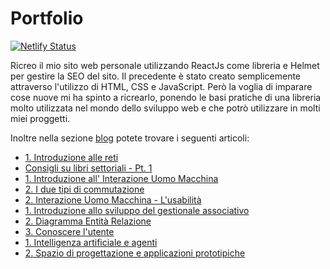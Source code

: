 # Portfolio
[![Netlify Status](https://api.netlify.com/api/v1/badges/338362cb-fcc7-48a3-87ad-3d9e59ca25a9/deploy-status)](https://app.netlify.com/sites/playful-puppy-ae275f/deploys)

Ricreo il mio sito web personale utilizzando ReactJs come libreria e Helmet per gestire la SEO del sito. Il precedente è stato creato semplicemente attraverso l'utilizzo di HTML, CSS e JavaScript. Però la voglia di imparare cose nuove mi ha spinto a ricrearlo, ponendo le basi pratiche di una libreria molto utilizzata nel mondo dello sviluppo web e che potrò utilizzare in molti miei proggetti.

Inoltre nella sezione [blog](https://www.federicocalo.dev/blog) potete trovare i seguenti articoli:

- [1. Introduzione alle reti](https://www.federicocalo.dev/Reti-di-Calcolatori-Introduzione)
- [Consigli su libri settoriali - Pt. 1](https://www.federicocalo.dev/Libri-consigliati-01)
- [1. Introduzione all' Interazione Uomo Macchina](https://www.federicocalo.dev/Interazione-uomo-macchina-Introduzione)
- [2. I due tipi di commutazione](https://www.federicocalo.dev/Reti-di-Calcolatori-Vari-Tipi-Di-Commutazione)
- [2. Interazione Uomo Macchina - L'usabilità](https://www.federicocalo.dev/Interazione-uomo-macchina-Usabilita-e-Modello-di-iterazione)
- [1. Introduzione allo sviluppo del gestionale associativo](https://www.federicocalo.dev/Gestionale-associazione-intro)
- [2. Diagramma Entità Relazione](https://www.federicocalo.dev/Gestionale-associazione-diagramma-entita-relazione)
- [3. Conoscere l'utente](https://www.federicocalo.dev/Interazione-uomo-macchina-Conoscere-l-utente)
- [1. Intelligenza artificiale e agenti](https://www.federicocalo.dev/Introduzione-ingegneria-della-conoscenza)
- [2. Spazio di progettazione e applicazioni prototipiche](https://www.federicocalo.dev/Spazio-di-progettazione-di-un-agente)